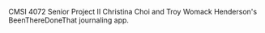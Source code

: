 CMSI 4072 Senior Project II
Christina Choi and Troy Womack Henderson's BeenThereDoneThat journaling app.
